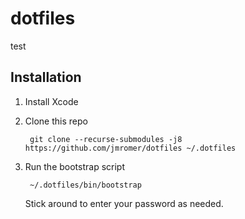 dotfiles
=========

test

Installation
------------

1. Install Xcode

2. Clone this repo

   ```shell
    git clone --recurse-submodules -j8 https://github.com/jmromer/dotfiles ~/.dotfiles
   ```

3. Run the bootstrap script

   ```shell
    ~/.dotfiles/bin/bootstrap
   ```

   Stick around to enter your password as needed.
